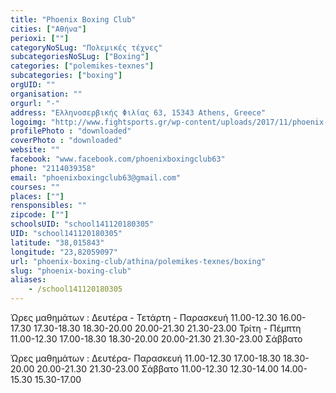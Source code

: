 ```yaml
---
title: "Phoenix Boxing Club"
cities: ["Αθήνα"]
perioxi: [""]
categoryNoSLug: "Πολεμικές τέχνες"
subcategoriesNoSLug: ["Boxing"]
categories: ["polemikes-texnes"]
subcategories: ["boxing"]
orgUID: ""
organisation: ""
orgurl: "-"
address: "Ελληνοσερβικής Φιλίας 63, 15343 Athens, Greece"
logoimg: "http://www.fightsports.gr/wp-content/uploads/2017/11/phoenix-boxing-club-logo-1.jpg"
profilePhoto : "downloaded"
coverPhoto : "downloaded"
website: ""
facebook: "www.facebook.com/phoenixboxingclub63"
phone: "2114039358"
email: "phoenixboxingclub63@gmail.com"
courses: ""
places: [""]
rensponsibles: ""
zipcode: [""]
schoolsUID: "school141120180305"
UID: "school141120180305"
latitude: "38,015843"
longitude: "23,82059097"
url: "phoenix-boxing-club/athina/polemikes-texnes/boxing"
slug: "phoenix-boxing-club"
aliases:
    - /school141120180305
---
```



Ώρες μαθημάτων : Δευτέρα - Τετάρτη - Παρασκευή 11.00-12.30 16.00-17.30 17.30-18.30 18.30-20.00 20.00-21.30 21.30-23.00 Τρίτη - Πέμπτη 11.00-12.30 17.00-18.30 18.30-20.00 20.00-21.30 21.30-23.00 Σάββατο

Ώρες μαθημάτων : Δευτέρα- Παρασκευή 11.00-12.30 17.00-18.30 18.30-20.00 20.00-21.30 21.30-23.00 Σάββατο 11.00-12.30 12.30-14.00 14.00-15.30 15.30-17.00